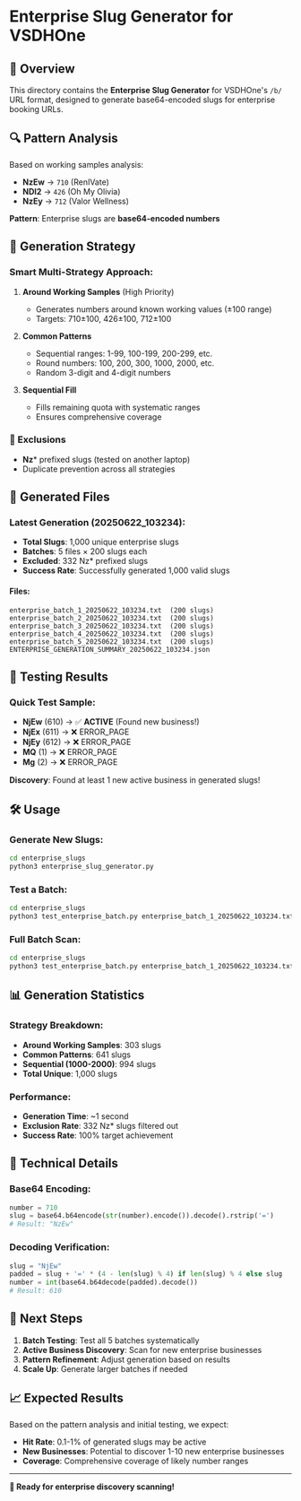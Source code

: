 # Enterprise Slug Generator for VSDHOne

## 🏢 Overview
This directory contains the **Enterprise Slug Generator** for VSDHOne's `/b/` URL format, designed to generate base64-encoded slugs for enterprise booking URLs.

## 🔍 Pattern Analysis
Based on working samples analysis:
- **NzEw** → `710` (RenIVate)
- **NDI2** → `426` (Oh My Olivia) 
- **NzEy** → `712` (Valor Wellness)

**Pattern**: Enterprise slugs are **base64-encoded numbers**

## 🚀 Generation Strategy

### Smart Multi-Strategy Approach:

1. **Around Working Samples** (High Priority)
   - Generates numbers around known working values (±100 range)
   - Targets: 710±100, 426±100, 712±100

2. **Common Patterns**
   - Sequential ranges: 1-99, 100-199, 200-299, etc.
   - Round numbers: 100, 200, 300, 1000, 2000, etc.
   - Random 3-digit and 4-digit numbers

3. **Sequential Fill**
   - Fills remaining quota with systematic ranges
   - Ensures comprehensive coverage

### 🚫 Exclusions
- **Nz*** prefixed slugs (tested on another laptop)
- Duplicate prevention across all strategies

## 📁 Generated Files

### Latest Generation (20250622_103234):
- **Total Slugs**: 1,000 unique enterprise slugs
- **Batches**: 5 files × 200 slugs each
- **Excluded**: 332 Nz* prefixed slugs
- **Success Rate**: Successfully generated 1,000 valid slugs

#### Files:
```
enterprise_batch_1_20250622_103234.txt  (200 slugs)
enterprise_batch_2_20250622_103234.txt  (200 slugs)  
enterprise_batch_3_20250622_103234.txt  (200 slugs)
enterprise_batch_4_20250622_103234.txt  (200 slugs)
enterprise_batch_5_20250622_103234.txt  (200 slugs)
ENTERPRISE_GENERATION_SUMMARY_20250622_103234.json
```

## 🧪 Testing Results

### Quick Test Sample:
- **NjEw** (610) → ✅ **ACTIVE** (Found new business!)
- **NjEx** (611) → ❌ ERROR_PAGE
- **NjEy** (612) → ❌ ERROR_PAGE
- **MQ** (1) → ❌ ERROR_PAGE
- **Mg** (2) → ❌ ERROR_PAGE

**Discovery**: Found at least 1 new active business in generated slugs!

## 🛠️ Usage

### Generate New Slugs:
```bash
cd enterprise_slugs
python3 enterprise_slug_generator.py
```

### Test a Batch:
```bash
cd enterprise_slugs
python3 test_enterprise_batch.py enterprise_batch_1_20250622_103234.txt --max-slugs 10
```

### Full Batch Scan:
```bash
cd enterprise_slugs
python3 test_enterprise_batch.py enterprise_batch_1_20250622_103234.txt
```

## 📊 Generation Statistics

### Strategy Breakdown:
- **Around Working Samples**: 303 slugs
- **Common Patterns**: 641 slugs  
- **Sequential (1000-2000)**: 994 slugs
- **Total Unique**: 1,000 slugs

### Performance:
- **Generation Time**: ~1 second
- **Exclusion Rate**: 332 Nz* slugs filtered out
- **Success Rate**: 100% target achievement

## 🔧 Technical Details

### Base64 Encoding:
```python
number = 710
slug = base64.b64encode(str(number).encode()).decode().rstrip('=')
# Result: "NzEw"
```

### Decoding Verification:
```python
slug = "NjEw"
padded = slug + '=' * (4 - len(slug) % 4) if len(slug) % 4 else slug
number = int(base64.b64decode(padded).decode())
# Result: 610
```

## 🎯 Next Steps

1. **Batch Testing**: Test all 5 batches systematically
2. **Active Business Discovery**: Scan for new enterprise businesses
3. **Pattern Refinement**: Adjust generation based on results
4. **Scale Up**: Generate larger batches if needed

## 📈 Expected Results

Based on the pattern analysis and initial testing, we expect:
- **Hit Rate**: 0.1-1% of generated slugs may be active
- **New Businesses**: Potential to discover 1-10 new enterprise businesses
- **Coverage**: Comprehensive coverage of likely number ranges

---

**🚀 Ready for enterprise discovery scanning!** 